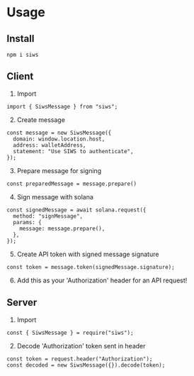 # Usage

## Install

```
npm i siws
```

## Client

1. Import

```
import { SiwsMessage } from "siws";
```

2. Create message

```
const message = new SiwsMessage({
  domain: window.location.host,
  address: walletAddress,
  statement: "Use SIWS to authenticate",
});
```

3. Prepare message for signing

```
const preparedMessage = message.prepare()
```

4. Sign message with solana

```
const signedMessage = await solana.request({
  method: "signMessage",
  params: {
    message: message.prepare(),
  },
});
```

5. Create API token with signed message signature

```
const token = message.token(signedMessage.signature);
```

6. Add this as your 'Authorization' header for an API request!

## Server

1. Import

```
const { SiwsMessage } = require("siws");
```

2. Decode 'Authorization' token sent in header

```
const token = request.header("Authorization");
const decoded = new SiwsMessage({}).decode(token);
```
